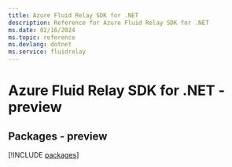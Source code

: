 ```yaml
---
title: Azure Fluid Relay SDK for .NET
description: Reference for Azure Fluid Relay SDK for .NET
ms.date: 02/16/2024
ms.topic: reference
ms.devlang: dotnet
ms.service: fluidrelay
---
```

# Azure Fluid Relay SDK for .NET - preview
## Packages - preview
[!INCLUDE [packages](fluid-relay-index.md)]